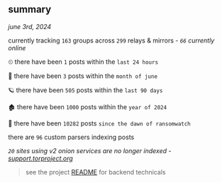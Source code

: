 
## summary
_june 3rd, 2024_

currently tracking `163` groups across `299` relays & mirrors - _`66` currently online_

⏲ there have been `1` posts within the `last 24 hours`

🦈 there have been `3` posts within the `month of june`

🪐 there have been `505` posts within the `last 90 days`

🏚 there have been `1000` posts within the `year of 2024`

🦕 there have been `10282` posts `since the dawn of ransomwatch`

there are `96` custom parsers indexing posts

_`20` sites using v2 onion services are no longer indexed - [support.torproject.org](https://support.torproject.org/onionservices/v2-deprecation/)_

> see the project [README](https://github.com/joshhighet/ransomwatch#ransomwatch--) for backend technicals
